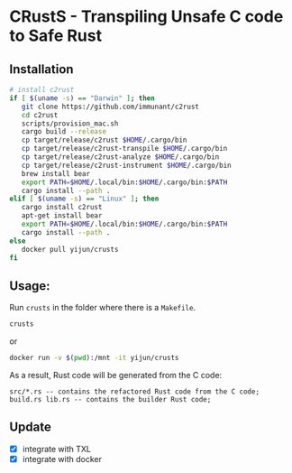 # CRustS - Transpiling Unsafe C code to Safe Rust

## Installation

```bash
# install c2rust
if [ $(uname -s) == "Darwin" ]; then
   git clone https://github.com/immunant/c2rust 
   cd c2rust
   scripts/provision_mac.sh
   cargo build --release
   cp target/release/c2rust $HOME/.cargo/bin
   cp target/release/c2rust-transpile $HOME/.cargo/bin
   cp target/release/c2rust-analyze $HOME/.cargo/bin
   cp target/release/c2rust-instrument $HOME/.cargo/bin
   brew install bear
   export PATH=$HOME/.local/bin:$HOME/.cargo/bin:$PATH
   cargo install --path .
elif [ $(uname -s) == "Linux" ]; then
   cargo install c2rust
   apt-get install bear
   export PATH=$HOME/.local/bin:$HOME/.cargo/bin:$PATH
   cargo install --path .
else
   docker pull yijun/crusts
fi
```

## Usage:

Run `crusts` in the folder where there is a `Makefile`.

```bash
crusts
```
or 
```bash
docker run -v $(pwd):/mnt -it yijun/crusts
```

As a result, Rust code will be generated from the C code:
```
src/*.rs -- contains the refactored Rust code from the C code;
build.rs lib.rs -- contains the builder Rust code;
```

## Update

- [x] integrate with TXL
- [x] integrate with docker

